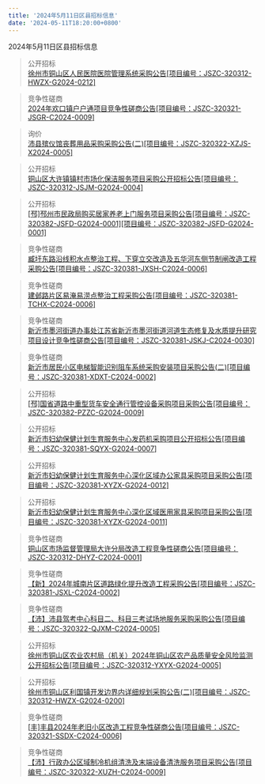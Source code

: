 ```yaml
---
title: '2024年5月11日区县招标信息'
date: '2024-05-11T18:20:00+0800'
---
```

2024年5月11日区县招标信息
<!--more-->
>公开招标<br>
>[徐州市铜山区人民医院医院管理系统采购公告[项目编号：JSZC-320312-HWZX-G2024-0212]](http://czj.xz.gov.cn/Home/HomeDetails?type=0&articleid=8474c674-0d5a-4d6b-afab-1fded79ff4cd)

>竞争性磋商<br>
>[2024年欢口镇户户通项目竞争性磋商公告[项目编号：JSZC-320321-JSGR-C2024-0009]](http://czj.xz.gov.cn/Home/HomeDetails?type=0&articleid=ce685cb4-4d97-45d8-b9f7-d681a85d82de)

>询价<br>
>[沛县殡仪馆丧葬用品采购采购公告(二)[项目编号：JSZC-320322-XZJS-X2024-0005]](http://czj.xz.gov.cn/Home/HomeDetails?type=0&articleid=05c9d47c-f84b-45e9-8c7b-d7c835db2490)

>公开招标<br>
>[铜山区大许镇镇村市场化保洁服务项目采购公开招标公告[项目编号：JSZC-320312-JSJM-G2024-0004]](http://czj.xz.gov.cn/Home/HomeDetails?type=0&articleid=19ef97ed-051b-4e56-b037-640923d25a73)

>公开招标<br>
>[[邳]邳州市民政局购买居家养老上门服务项目采购公告[项目编号：JSZC-320382-JSFD-G2024-0001][项目编号：JSZC-320382-JSFD-G2024-0001]](http://czj.xz.gov.cn/Home/HomeDetails?type=0&articleid=a5a9cede-6018-495b-8455-b9d0b308f543)

>竞争性磋商<br>
>[臧圩东路沿线积水点整治工程、下穿立交改造及五华河东侧节制闸改造工程采购公告[项目编号：JSZC-320381-JXSH-C2024-0006]](http://czj.xz.gov.cn/Home/HomeDetails?type=0&articleid=465a09e8-082e-4736-8c41-81837b7c3e7b)

>竞争性磋商<br>
>[建邺路片区易淹易涝点整治工程采购公告[项目编号：JSZC-320381-TCHX-C2024-0006]](http://czj.xz.gov.cn/Home/HomeDetails?type=0&articleid=15d4ba77-4e1b-424e-9838-77520aaac733)

>竞争性磋商<br>
>[新沂市墨河街道办事处江苏省新沂市墨河街道河道生态修复及水质提升研究项目设计竞争性磋商公告[项目编号：JSZC-320381-JSKJ-C2024-0030]](http://czj.xz.gov.cn/Home/HomeDetails?type=0&articleid=66039c72-4bde-4ca3-bdbe-3686c19add73)

>竞争性磋商<br>
>[新沂市居民小区电梯智能识别阻车系统采购安装项目采购公告(二)[项目编号：JSZC-320381-XDXT-C2024-0002]](http://czj.xz.gov.cn/Home/HomeDetails?type=0&articleid=51f9563c-a873-4967-aa51-51b5fcae48a5)

>公开招标<br>
>[[邳]国省道路中重型货车安全通行管控设备采购项目采购公告[项目编号：JSZC-320382-PZZC-G2024-0009]](http://czj.xz.gov.cn/Home/HomeDetails?type=0&articleid=a56af082-bd54-4830-a038-c01a0ccbe0b0)

>公开招标<br>
>[新沂市妇幼保健计划生育服务中心发药机采购项目公开招标公告[项目编号：JSZC-320381-SQYX-G2024-0007]](http://czj.xz.gov.cn/Home/HomeDetails?type=0&articleid=79df9a54-908d-46d3-b84c-afa671ce5233)

>公开招标<br>
>[新沂市妇幼保健计划生育服务中心深化区域办公家具采购项目采购公告[项目编号：JSZC-320381-XYZX-G2024-0012]](http://czj.xz.gov.cn/Home/HomeDetails?type=0&articleid=0e0c563c-52df-4d12-866d-f4eb4f158fdd)

>公开招标<br>
>[新沂市妇幼保健计划生育服务中心深化区域医用家具采购项目采购公告[项目编号：JSZC-320381-XYZX-G2024-0011]](http://czj.xz.gov.cn/Home/HomeDetails?type=0&articleid=ce54ed4a-23a6-48fa-8a19-55c12052a591)

>竞争性磋商<br>
>[铜山区市场监督管理局大许分局改造工程竞争性磋商公告[项目编号：JSZC-320312-DHYZ-C2024-0001]](http://czj.xz.gov.cn/Home/HomeDetails?type=0&articleid=c01a06ca-acd5-4bb6-8f6d-53b63e3fd36b)

>竞争性磋商<br>
>[【新】2024年城南片区道路绿化提升改造工程采购公告[项目编号：JSZC-320381-JSXL-C2024-0002]](http://czj.xz.gov.cn/Home/HomeDetails?type=0&articleid=36415589-e642-49c4-87ff-4c8fb99c3d57)

>竞争性磋商<br>
>[【沛】沛县驾考中心科目二、科目三考试场地服务采购采购公告[项目编号：JSZC-320322-QJXM-C2024-0005]](http://czj.xz.gov.cn/Home/HomeDetails?type=0&articleid=2f6a1c4c-edbc-4f73-8283-e2e8dc526e92)

>公开招标<br>
>[徐州市铜山区农业农村局（机关）2024年铜山区农产品质量安全风险监测公开招标公告[项目编号：JSZC-320312-YXYX-G2024-0005]](http://czj.xz.gov.cn/Home/HomeDetails?type=0&articleid=a9f85ae4-8945-4831-9f7e-382ff87b21b2)

>公开招标<br>
>[徐州市铜山区利国镇开发边界内详细规划采购公告(二)[项目编号：JSZC-320312-HWZX-G2024-0200]](http://czj.xz.gov.cn/Home/HomeDetails?type=0&articleid=a9745674-5d96-455f-8ced-6d5d509b5058)

>竞争性磋商<br>
>[[丰]丰县2024年老旧小区改造工程竞争性磋商公告[项目编号：JSZC-320321-SSDX-C2024-0006]](http://czj.xz.gov.cn/Home/HomeDetails?type=0&articleid=3d114bcc-28b8-48e7-9205-19abc6ae1eed)

>竞争性磋商<br>
>[【沛】行政办公区域制冷机组清洗及末端设备清洗服务项目采购公告[项目编号：JSZC-320322-XUZH-C2024-0009]](http://czj.xz.gov.cn/Home/HomeDetails?type=0&articleid=ec3beda4-f617-472b-9c20-ef79f1734254)

